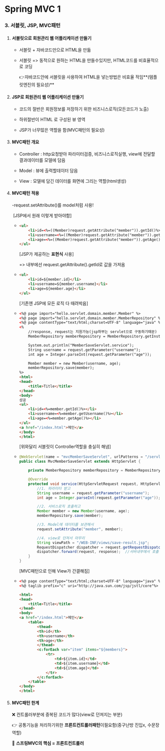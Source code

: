 # Spring MVC 1

### 3. 서블릿, JSP, MVC패턴

1. #### 서블릿으로 회원관리 웹 어플리케이션 만들기

   - 서블릿 + 자바코드만으로 HTML을 만듦

   - 서블릿 => 동적으로 원하는 HTML을 만들수있지만, HTML코드를 비효율적으로 코딩

     👉자바코드안에 서블릿을 사용하여 HTML을 넣는방법은 비효율 적임**(템플릿엔진의 필요성)**

     

2. #### JSP로 회원관리 웹 어플리케이션 만들기

   - 코드의 절반은 회원정보를 저장하기 위한 비즈니스로직(모든코드가 노출)

   - 하위절반이 HTML 로 구성된 뷰 영역

   - JSP가 너무많은 역할을 함(MVC패턴의 필요성)

     

3. #### MVC패턴 개요

   - Controller : http요청받아 파라미터검증, 비즈니스로직실행, view에 전달할 결과데이터를 모델에 담음

   - Model : 뷰에 출력할데이터 담음

   - View : 모델에 담긴 데이터를 화면에 그리는 역할(html생성)

     

4. #### MVC패턴 적용

   -request.setAttribute()를 model처럼 사용!

   ​		[JSP에서 원래 이렇게 받아야함]

   - ```html
     <ul>
         <li>id=<%=((Member)request.getAttribute("member")).getId()%></li>
         <li>username=<%=((Member)request.getAttribute("member")).getUsername()%></li>
         <li>age=<%=((Member)request.getAttribute("member")).getAge()%></li>
     </ul>		
     ```

     [JSP가 제공하는 **표현식** 사용]

     => 내부에선 request.getAttribute().getId로 값을 가져옴

   - ```html
     <ul>
         <li>id=${member.id}</li>
         <li>username=${member.username}</li>
         <li>age=${member.age}</li>
     </ul>
     ```

     [기존엔 JSP에 모든 로직 다 때려박음]

   - ```html
     <%@ page import="hello.servlet.domain.member.Member" %>
     <%@ page import="hello.servlet.domain.member.MemberRepository" %>
     <%@ page contentType="text/html;charset=UTF-8" language="java" %>
     <%
         //response, request는 지원가능(jsp하부는 servlet으로 구동하기때문)
         MemberRepository memberRepository = MemberRepository.getInstance();
     
         System.out.println("MemberSaveServlet.service");
         String username = request.getParameter("username");
         int age = Integer.parseInt(request.getParameter("age"));
     
         Member member = new Member(username, age);
         memberRepository.save(member);
     %>
     <html>
     <head>
         <title>Title</title>
     </head>
     <body>
     성공
     <ul>
         <li>id=<%=member.getId()%></li>
         <li>username=<%=member.getUsername()%></li>
         <li>age=<%=member.getAge()%></li>
     </ul>
     <a href="/index.html">메인</a>
     </body>
     </html>
     ```

     [위와달리 서블릿이 Controller역할을 충실히 해냄]

   - ```java
     @WebServlet(name = "mvcMemberSaveServlet", urlPatterns = "/servlet-mvc/members/save")
     public class MvcMemberSaveServlet extends HttpServlet {
     
         private MemberRepository memberRepository = MemberRepository.getInstance();
     
         @Override
         protected void service(HttpServletRequest request, HttpServletResponse response) throws ServletException, IOException {
             //1. 파라미터 받고
             String username = request.getParameter("username");
             int age = Integer.parseInt(request.getParameter("age"));
     
             //2. 서비스로직 호출하고
             Member member = new Member(username, age);
             memberRepository.save(member);
     
             //3. Model에 데이터를 보관해서
             request.setAttribute("member", member);
     
             //4. view로 던져서 마무리
             String viewPath = "/WEB-INF/views/save-result.jsp";
             RequestDispatcher dispatcher = request.getRequestDispatcher(viewPath);  //컨트롤러->뷰
             dispatcher.forward(request, response);  //서버내부에서 호출
         }
     }
     ```

     [MVC패턴으로 인해 View가 간결해짐]

   - ```html
     <%@ page contentType="text/html;charset=UTF-8" language="java" %>
     <%@ taglib prefix="c" uri="http://java.sun.com/jsp/jstl/core"%>     <!--반복문을 쓰기위함/ java														코드 하나도없이 깔끔하게 구현가능-->
     
     <html>
     <head>
         <title>Title</title>
     </head>
     <body>
     <a href="/index.html">메인</a>
         <table>
             <thead>
             <th>id</th>
             <th>username</th>
             <th>age</th>
             </thead>
             <c:forEach var="item" items="${members}">
                 <tr>
                     <td>${item.id}</td>
                     <td>${item.username}</td>
                     <td>${item.age}</td>
                 </tr>
             </c:forEach>
         </table>
     </body>
     </html>
     ```

     

5. #### MVC패턴 한계

   ❌ 컨트롤러부분에 중복된 코드가 많다(view로 던져지는 부분)

   👉 공통기능을 처리하기위한 **프론트컨트롤러패턴**이필요함(중구난방 진입x, 수문장 역할) 

   📌 **스프링MVC의 핵심 = 프론트컨트롤러**

   

   

